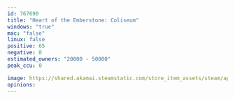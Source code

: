 ```yaml
---
id: 767690
title: "Heart of the Emberstone: Coliseum"
windows: "true"
mac: "false"
linux: false
positive: 65
negative: 8
estimated_owners: "20000 - 50000"
peak_ccu: 0

image: https://shared.akamai.steamstatic.com/store_item_assets/steam/apps/767690/header.jpg?t=1728339056
opinions:
---
```

